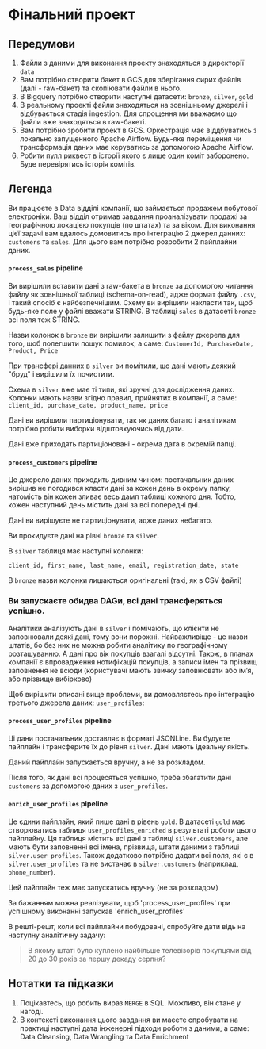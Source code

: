 # Фінальний проект

## Передумови

1. Файли з даними для виконання проекту знаходяться в директорії `data`
2. Вам потрібно створити бакет в GCS для зберігання сирих файлів (далі - raw-бакет) та скопіювати файли в нього.
3. В Bigquery потрібно створити наступні датасети: `bronze`, `silver`, `gold`
4. В реальному проекті файли знаходяться на зовнішньому джерелі і відбувається стадія ingestion. Для спрощення ми вважаємо що файли вже знаходяться в raw-бакеті.
5. Вам потрібно зробити проект в GCS. Оркестрація має віддбуватись з локально запущенного Apache Airflow. Будь-яке переміщення чи трансформація даних має керуватись за допомогою Apache Airflow.
6. Робити пулл риквест в історії якого є лише один коміт заборонено. Буде перевірятись історія комітів.


## Легенда

Ви працюєте в Data відділі компанії, що займається продажем побутової електроніки. Ваш відділ отримав завдання проаналізувати продажі за географічною локацією покупців (по штатах) та за віком. Для виконання цієї задачі вам вдалось домовитись про інтеграцію 2 джерел данних: `customers` та `sales`. Для цього вам потрібно розробити 2 пайплайни даних.

#### `process_sales` pipeline

Ви вирішили вставити дані з raw-бакета в `bronze` за допомогою читання файлу як зовнішньої таблиці  (schema-on-read), адже формат файлу `.csv`, і такий спосіб є найбезпечнішим. Схему ви вирішили накласти так, щоб будь-яке поле у файлі вважати STRING. В таблиці `sales` в датасеті `bronze` всі поля теж STRING.

Назви колонок в `bronze` ви вирішили залишити з файлу джерела для того, щоб полегшити пошук помилок, а саме: `CustomerId, PurchaseDate, Product, Price`

При трансфері данних в `silver` ви помітили, що дані мають деякий "бруд" і вирішили їх почистити.

Схема в `silver` вже має ті типи, які зручні для дослідження даних. Колонки мають назви згідно правил, прийнятих в компанії, а саме: `client_id, purchase_date, product_name, price`

Дані ви вирішили партиціонувати, так як даних багато і аналітикам потрібно робити виборки відштовхуючись від дати.

Дані вже приходять партиціоновані - окрема дата в окремій папці.

####  `process_customers` pipeline

Це джерело даних приходить дивним чином: постачальник даних вирішив не погодився класти дані за кожен день в окрему папку, натомість він кожен зливає весь дамп таблиці кожного дня. Тобто, кожен наступний день містить дані за всі попередні дні.

Дані ви вирішуєте не партиціонувати, адже даних небагато.

Ви прокидуєте дані на рівні `bronze` та `silver`.

В `silver` таблиця має наступні колонки:
```
client_id, first_name, last_name, email, registration_date, state
```

В `bronze` назви колонки лишаються оригінальні (такі, як в CSV файлі)

### Ви запускаєте обидва DAGи, всі дані трансферяться успішно.

Аналітики аналізують дані в `silver` і помічають, що клієнти не заповнювали деякі дані, тому вони порожні. Найважливіще - це назви штатів, бо без них не можна робити аналітику по географічному розташуванню. А дані про вік покупців взагалі відсутні.
Також, в планах компанії є впровадження нотифікацій покупців, а записи імен та прізвищ заповнення не всюди (користувачі мають звичку заповнювати або імʼя, або прізвище вибірково)

Щоб вирішити описані вище проблеми, ви домовляєтесь про інтеграцію третього джерела даних: `user_profiles`:

#### `process_user_profiles` pipeline

Ці дани постачальник доставляє в форматі JSONLine. Ви будуєте пайплайн і
трансферите їх до рівня `silver`. Дані мають ідеальну якість.

Даний пайплайн запускається вручну, а не за розкладом.

Після того, як дані всі процесяться успішно, треба збагатити дані
`customers` за допомогою даних з `user_profiles`.

#### `enrich_user_profiles` pipeline

Це єдини пайплайн, який пише дані в рівень `gold`. В датасеті `gold` має створюватись таблиця `user_profiles_enriched` в результаті роботи цього пайплайну. Ця таблиця містить всі дані з таблиці `silver.customers`, але мають бути заповненні всі імена, прізвища, штати даними з таблиці `silver.user_profiles`. Також додатково потрібно дадати всі поля, які є в `silver.user_profiles` та не вистачає в `silver.customers`
(наприклад, `phone_number`). 

Цей пайплайн теж має запускатись вручну (не за розкладом)

За бажанням можна реалізувати, щоб 'process_user_profiles' при успішному 
виконанні запускав 'enrich_user_profiles'

В решті-решт, коли всі пайплайни побудовані, спробуйте дати відь на 
наступну аналітичну задачу:

> В якому штаті було куплено найбільше телевізорів покупцями від 20 до 30 років за першу декаду серпня?


## Нотатки та підказки
1. Поцікавтесь, що робить вираз `MERGE` в SQL. Можливо, він стане у нагоді.
2. В контексті виконання цього завдання ви маєете спробувати на практиці наступні дата інженерні підходи роботи з даними, а саме: Data Cleansing, Data Wrangling та Data Enrichment
